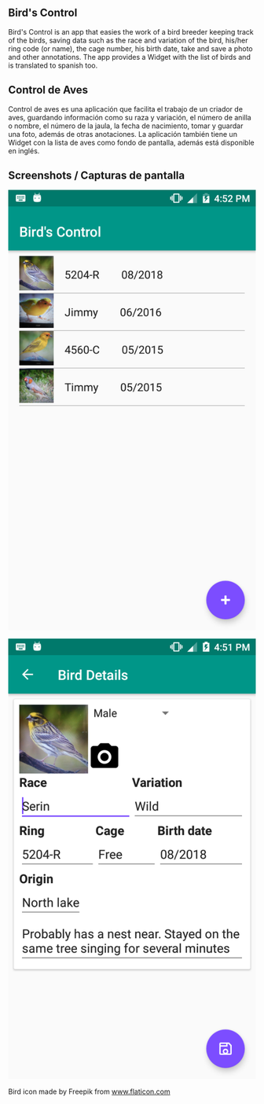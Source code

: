 Bird's Control
-----

Bird's Control is an app that easies the work of a bird breeder keeping track of the birds,
saving data such as the race and variation of the bird, his/her ring code (or name), the cage number,
his birth date, take and save a photo and other annotations.
The app provides a Widget with the list of birds and is translated to spanish too.

Control de Aves
-----

Control de aves es una aplicación que facilita el trabajo de un criador de aves, guardando información
como su raza y variación, el número de anilla o nombre, el número de la jaula, la fecha de nacimiento,
tomar y guardar una foto, además de otras anotaciones.
La aplicación también tiene un Widget con la lista de aves como fondo de pantalla, además está disponible
en inglés.

Screenshots / Capturas de pantalla
-----

![Bird's list](/screenshots/birds_list.png?raw=true "Bird's list")

![Bird's details](/screenshots/bird_detail.png?raw=true "Bird's details")

Bird icon made by Freepik from www.flaticon.com